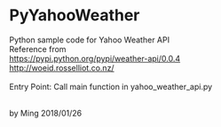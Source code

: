 # PyYahooWeather
Python sample code for Yahoo Weather API<br>
Reference from<br>
https://pypi.python.org/pypi/weather-api/0.0.4<br>
http://woeid.rosselliot.co.nz/<br>
<br>
Entry Point: Call main function in yahoo_weather_api.py

<br>
by Ming 2018/01/26
